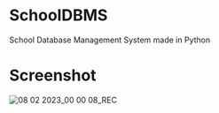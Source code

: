 # SchoolDBMS
School Database Management System made in Python

# Screenshot

![08 02 2023_00 00 08_REC](https://user-images.githubusercontent.com/71398791/217334802-ae68e213-6d9e-4702-9360-b573e5d92ca3.png)

